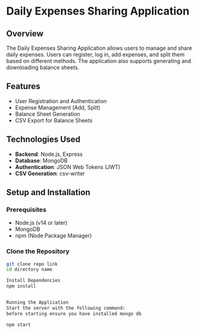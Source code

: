 # Daily Expenses Sharing Application

## Overview

The Daily Expenses Sharing Application allows users to manage and share daily expenses. Users can register, log in, add expenses, and split them based on different methods. The application also supports generating and downloading balance sheets.

## Features

- User Registration and Authentication
- Expense Management (Add, Split)
- Balance Sheet Generation
- CSV Export for Balance Sheets

## Technologies Used

- **Backend**: Node.js, Express
- **Database**: MongoDB
- **Authentication**: JSON Web Tokens (JWT)
- **CSV Generation**: csv-writer

## Setup and Installation

### Prerequisites

- Node.js (v14 or later)
- MongoDB
- npm (Node Package Manager)

### Clone the Repository

```bash
git clone repo link
cd directory name

Install Dependencies
npm install


Running the Application
Start the server with the following command:
before starting ensure you have installed mongo db

npm start
